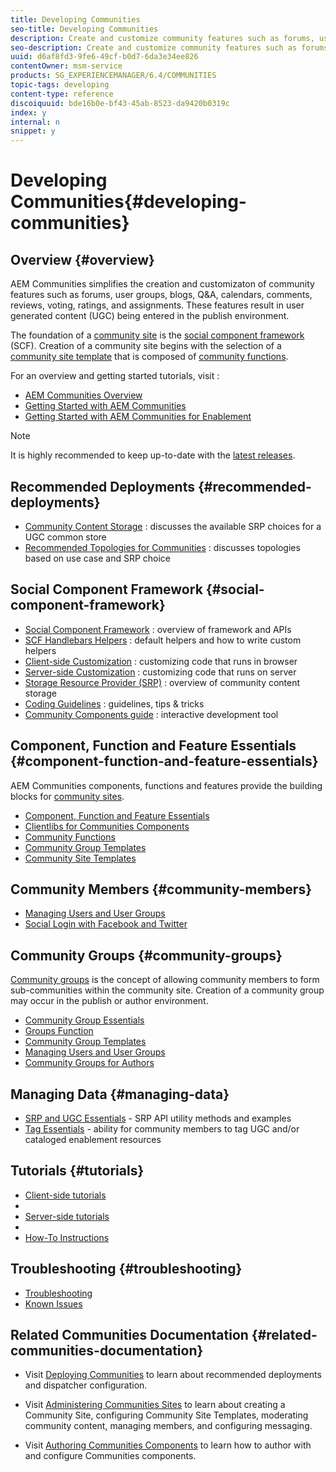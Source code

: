 ```yaml
---
title: Developing Communities
seo-title: Developing Communities
description: Create and customize community features such as forums, user groups, and more
seo-description: Create and customize community features such as forums, user groups, and more
uuid: d6af8fd3-9fe6-49cf-b0d7-6da3e34ee826
contentOwner: msm-service
products: SG_EXPERIENCEMANAGER/6.4/COMMUNITIES
topic-tags: developing
content-type: reference
discoiquuid: bde16b0e-bf43-45ab-8523-da9420b0319c
index: y
internal: n
snippet: y
---
```


# Developing Communities{#developing-communities}

## Overview {#overview}

AEM Communities simplifies the creation and customizaton of community features such as forums, user groups, blogs, Q&A, calendars, comments, reviews, voting, ratings, and assignments. These features result in user generated content (UGC) being entered in the publish environment.

The foundation of a [community site](../../communities/using/overview.md#communitiessites) is the [social component framework](../../communities/using/scf.md) (SCF). Creation of a community site begins with the selection of a [community site template](../../communities/using/sites-console.md) that is composed of [community functions](../../communities/using/functions.md).

For an overview and getting started tutorials, visit :

* [AEM Communities Overview](../../communities/using/overview.md)
* [Getting Started with AEM Communities](../../communities/using/getting-started.md)
* [Getting Started with AEM Communities for Enablement](../../communities/using/getting-started-enablement.md)

>[!NOTE]
>
>It is highly recommended to keep up-to-date with the [latest releases](../../communities/using/deploy-communities.md#latest-releases).

## Recommended Deployments {#recommended-deployments}

* [Community Content Storage](../../communities/using/working-with-srp.md) : discusses the available SRP choices for a UGC common store
* [Recommended Topologies for Communities](../../communities/using/topologies.md) : discusses topologies based on use case and SRP choice

## Social Component Framework {#social-component-framework}

* [Social Component Framework](../../communities/using/scf.md) : overview of framework and APIs
* [SCF Handlebars Helpers](../../communities/using/handlebars-helpers.md) : default helpers and how to write custom helpers
* [Client-side Customization](../../communities/using/client-customize.md) : customizing code that runs in browser
* [Server-side Customization](../../communities/using/server-customize.md) : customizing code that runs on server
* [Storage Resource Provider (SRP)](../../communities/using/srp.md) : overview of community content storage
* [Coding Guidelines](../../communities/using/code-guide.md) : guidelines, tips & tricks
* [Community Components guide](../../communities/using/components-guide.md) : interactive development tool

## Component, Function and Feature Essentials {#component-function-and-feature-essentials}

AEM Communities components, functions and features provide the building blocks for [community sites](../../communities/using/sites-console.md).

* [Component, Function and Feature Essentials](../../communities/using/essentials.md)
* [Clientlibs for Communities Components](../../communities/using/clientlibs.md)
* [Community Functions](../../communities/using/functions.md)
* [Community Group Templates](../../communities/using/tools-groups.md)
* [Community Site Templates](../../communities/using/sites.md)

## Community Members {#community-members}

* [Managing Users and User Groups](../../communities/using/users.md)
* [Social Login with Facebook and Twitter](../../communities/using/social-login.md)

## Community Groups {#community-groups}

[Community groups](../../communities/using/overview.md#communitygroups) is the concept of allowing community members to form sub-communities within the community site. Creation of a community group may occur in the publish or author environment.

* [Community Group Essentials](../../communities/using/essentials-groups.md)
* [Groups Function](../../communities/using/functions.md#groups-function)
* [Community Group Templates](../../communities/using/tools-groups.md)
* [Managing Users and User Groups](../../communities/using/users.md)
* [Community Groups for Authors](../../communities/using/creating-groups.md)

## Managing Data {#managing-data}

* [SRP and UGC Essentials](../../communities/using/srp-and-ugc.md) - SRP API utility methods and examples
* [Tag Essentials](../../communities/using/tag.md) - ability for community members to tag UGC and/or cataloged enablement resources

## Tutorials {#tutorials}

* [Client-side tutorials](../../communities/using/tutorials.md#client-side-customization)
* 
* [Server-side tutorials](../../communities/using/tutorials.md#server-side-customization)
* 
* [How-To Instructions](../../communities/using/tutorials.md#how-to-instructions)

## Troubleshooting {#troubleshooting}

* [Troubleshooting](../../communities/using/troubleshooting.md) 
* [Known Issues](../../release-notes/known-issues.md)

## Related Communities Documentation {#related-communities-documentation}

* Visit [Deploying Communities](../../communities/using/deploy-communities.md) to learn about recommended deployments and dispatcher configuration.

* Visit [Administering Communities Sites](../../communities/using/administer-landing.md) to learn about creating a Community Site, configuring Community Site Templates, moderating community content, managing members, and configuring messaging.

* Visit [Authoring Communities Components](../../communities/using/author-communities.md) to learn how to author with and configure Communities components.

